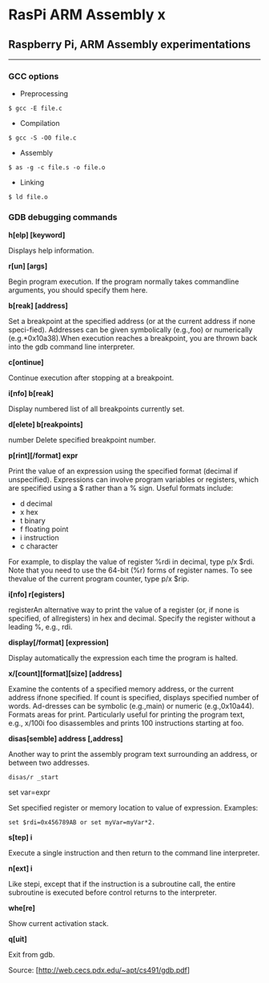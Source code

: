 # RasPi ARM Assembly x

## Raspberry Pi, ARM Assembly experimentations

---
### GCC options

- Preprocessing

```
$ gcc -E file.c
```

- Compilation

```
$ gcc -S -O0 file.c
```

- Assembly

```
$ as -g -c file.s -o file.o
```

- Linking

```
$ ld file.o
```

### GDB debugging commands

**h[elp] [keyword]**

Displays help information.

**r[un] [args]**

Begin program execution. If the program normally takes commandline arguments, you should specify them here.

**b[reak] [address]**

Set a breakpoint at the specified address (or at the current address if none speci-fied). Addresses can be given symbolically (e.g.,foo) or numerically (e.g.*0x10a38).When execution reaches a breakpoint, you are thrown back into the gdb command line interpreter.

**c[ontinue]**

Continue execution after stopping at a breakpoint.

**i[nfo] b[reak]**

Display numbered list of all breakpoints currently set.

**d[elete] b[reakpoints]**

number Delete specified breakpoint number.

**p[rint][/format] expr**

Print the value of an expression using the specified format (decimal if unspecified). Expressions can involve program variables or registers, which are specified using a $ rather than a % sign. Useful formats include:

- d decimal
- x hex
- t binary
- f floating point
- i instruction
- c character

For example, to display the value of register %rdi in decimal, type p/x $rdi. Note that you need to use the 64-bit (%r) forms of register names. To see thevalue of the current program counter, type p/x $rip.

**i[nfo] r[egisters]**

registerAn alternative way to print the value of a register (or, if none is specified, of allregisters) in hex and decimal. Specify the register without a leading %, e.g., rdi.

**display[/format] [expression]**

Display automatically the expression each time the program is halted.

**x/[count][format][size] [address]**

Examine the contents of a specified memory address, or the current address ifnone specified.  If count is specified, displays specified number of words.  Ad-dresses can be symbolic (e.g.,main) or numeric (e.g.,0x10a44). Formats areas for print. Particularly useful for printing the program text, e.g., x/100i foo disassembles and prints 100 instructions starting at foo.

**disas[semble] address [,address]**

Another way to print the assembly program text surrounding an address, or between two addresses.

    disas/r _start

set var=expr

Set specified register or memory location to value of expression. Examples:

    set $rdi=0x456789AB or set myVar=myVar*2.

**s[tep] i**

Execute a single instruction and then return to the command line interpreter.

**n[ext] i**

Like stepi, except that if the instruction is a subroutine call, the entire subroutine is executed before control returns to the interpreter.

**whe[re]**

Show current activation stack.

**q[uit]**

Exit from gdb.

Source: [<http://web.cecs.pdx.edu/~apt/cs491/gdb.pdf>]
